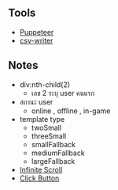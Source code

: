 ## Tools
- [Puppeteer](https://pptr.dev/)
- [csv-writer](https://www.npmjs.com/package/csv-writer)

## Notes
- div:nth-child(2)
  - เลข 2 ระบุ user คนแรก 
- สถานะ user
  - online , offline , in-game
- template type
  - twoSmall
  - threeSmall
  - smallFallback
  - mediumFallback
  - largeFallback
- [Infinite Scroll](https://www.youtube.com/watch?v=nDBdvqRWvCw&t=287s)
- [Click Button](https://stackoverflow.com/questions/46342930/puppeteer-button-press) 

